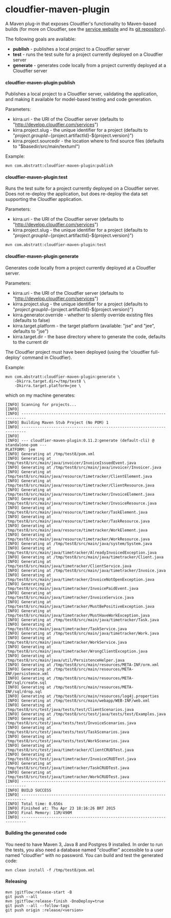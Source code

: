 # cloudfier-maven-plugin

A Maven plug-in that exposes Cloudfier's functionality to Maven-based builds (for more on Cloudfier, see the [service website](http://cloudfier.com) and its [git repository](http://github.com/abstratt/cloudfier)).

The following goals are available:
- **publish** - publishes a local project to a Cloudfier server
- **test** - runs the test suite for a project currently deployed on a Cloudfier server
- **generate** - generates code locally from a project currently deployed at a Cloudfier server

#### cloudfier-maven-plugin:publish

Publishes a local project to a Cloudfier server, validating the application, and making it available for model-based testing and code generation.

Parameters:
- kirra.uri - the URI of the Cloudfier server (defaults to "http://develop.cloudfier.com/services")
- kirra.project.slug - the unique identifier for a project (defaults to "${project.groupId}-${project.artifactId}-${project.version}")
- kirra.project.sourcedir - the location where to find source files (defaults to "$basedir/src/main/textuml")

Example:

```
mvn com.abstratt:cloudfier-maven-plugin:publish
```

#### cloudfier-maven-plugin:test

Runs the test suite for a project currently deployed on a Cloudfier server. Does not re-deploy the application, but does re-deploy the data set supporting the Cloudfier application. 

Parameters:
- kirra.uri - the URI of the Cloudfier server (defaults to "http://develop.cloudfier.com/services")
- kirra.project.slug - the unique identifier for a project (defaults to "${project.groupId}-${project.artifactId}-${project.version}")

```
mvn com.abstratt:cloudfier-maven-plugin:test
```

#### cloudfier-maven-plugin:generate

Generates code locally from a project currently deployed at a Cloudfier server.

Parameters:
- kirra.uri - the URI of the Cloudfier server (defaults to "http://develop.cloudfier.com/services")
- kirra.project.slug - the unique identifier for a project (defaults to "${project.groupId}-${project.artifactId}-${project.version}")
- kirra.generator.override - whether to silently override existing files (defaults to false)
- kirra.target.platform - the target platform (available: "jse" and "jee", defaults to "jse")
- kirra.target.dir - the base directory where to generate the code, defaults to the current dir

The Cloudfier project must have been deployed (using the 'cloudfier full-deploy' command in Cloudfier).

Example:

```
mvn com.abstratt:cloudfier-maven-plugin:generate \
    -Dkirra.target.dir=/tmp/test8 \
    -Dkirra.target.platform=jee \
```

which on my machine generates:
```
[INFO] Scanning for projects...
[INFO]                                                                         
[INFO] ------------------------------------------------------------------------
[INFO] Building Maven Stub Project (No POM) 1
[INFO] ------------------------------------------------------------------------
[INFO] 
[INFO] --- cloudfier-maven-plugin:0.11.2:generate (default-cli) @ standalone-pom ---
PLATFORM: jee
[INFO] Generating at /tmp/test8/pom.xml
[INFO] Generating at /tmp/test8/src/main/java/invoicer/InvoiceIssuedEvent.java
[INFO] Generating at /tmp/test8/src/main/java/invoicer/Invoicer.java
[INFO] Generating at /tmp/test8/src/main/java/resource/timetracker/ClientElement.java
[INFO] Generating at /tmp/test8/src/main/java/resource/timetracker/ClientResource.java
[INFO] Generating at /tmp/test8/src/main/java/resource/timetracker/InvoiceElement.java
[INFO] Generating at /tmp/test8/src/main/java/resource/timetracker/InvoiceResource.java
[INFO] Generating at /tmp/test8/src/main/java/resource/timetracker/TaskElement.java
[INFO] Generating at /tmp/test8/src/main/java/resource/timetracker/TaskResource.java
[INFO] Generating at /tmp/test8/src/main/java/resource/timetracker/WorkElement.java
[INFO] Generating at /tmp/test8/src/main/java/resource/timetracker/WorkResource.java
[INFO] Generating at /tmp/test8/src/main/java/system/System.java
[INFO] Generating at /tmp/test8/src/main/java/timetracker/AlreadyInvoicedException.java
[INFO] Generating at /tmp/test8/src/main/java/timetracker/Client.java
[INFO] Generating at /tmp/test8/src/main/java/timetracker/ClientService.java
[INFO] Generating at /tmp/test8/src/main/java/timetracker/Invoice.java
[INFO] Generating at /tmp/test8/src/main/java/timetracker/InvoiceNotOpenException.java
[INFO] Generating at /tmp/test8/src/main/java/timetracker/InvoicePaidEvent.java
[INFO] Generating at /tmp/test8/src/main/java/timetracker/InvoiceService.java
[INFO] Generating at /tmp/test8/src/main/java/timetracker/MustBePositiveException.java
[INFO] Generating at /tmp/test8/src/main/java/timetracker/MustHaveWorkException.java
[INFO] Generating at /tmp/test8/src/main/java/timetracker/Task.java
[INFO] Generating at /tmp/test8/src/main/java/timetracker/TaskService.java
[INFO] Generating at /tmp/test8/src/main/java/timetracker/Work.java
[INFO] Generating at /tmp/test8/src/main/java/timetracker/WorkService.java
[INFO] Generating at /tmp/test8/src/main/java/timetracker/WrongClientException.java
[INFO] Generating at /tmp/test8/src/main/java/util/PersistenceHelper.java
[INFO] Generating at /tmp/test8/src/main/resources/META-INF/orm.xml
[INFO] Generating at /tmp/test8/src/main/resources/META-INF/persistence.xml
[INFO] Generating at /tmp/test8/src/main/resources/META-INF/sql/create.sql
[INFO] Generating at /tmp/test8/src/main/resources/META-INF/sql/drop.sql
[INFO] Generating at /tmp/test8/src/main/resources/log4j.properties
[INFO] Generating at /tmp/test8/src/main/webapp/WEB-INF/web.xml
[INFO] Generating at /tmp/test8/src/test/java/tests/test/ClientScenarios.java
[INFO] Generating at /tmp/test8/src/test/java/tests/test/Examples.java
[INFO] Generating at /tmp/test8/src/test/java/tests/test/InvoiceScenarios.java
[INFO] Generating at /tmp/test8/src/test/java/tests/test/TaskScenarios.java
[INFO] Generating at /tmp/test8/src/test/java/tests/test/WorkScenarios.java
[INFO] Generating at /tmp/test8/src/test/java/timetracker/ClientCRUDTest.java
[INFO] Generating at /tmp/test8/src/test/java/timetracker/InvoiceCRUDTest.java
[INFO] Generating at /tmp/test8/src/test/java/timetracker/TaskCRUDTest.java
[INFO] Generating at /tmp/test8/src/test/java/timetracker/WorkCRUDTest.java
[INFO] ------------------------------------------------------------------------
[INFO] BUILD SUCCESS
[INFO] ------------------------------------------------------------------------
[INFO] Total time: 0.656s
[INFO] Finished at: Thu Apr 23 18:16:26 BRT 2015
[INFO] Final Memory: 11M/490M
[INFO] ------------------------------------------------------------------------
```
#### Building the generated code

You need to have Maven 3, Java 8 and Postgres 9 installed. In order to run the tests, you also need a database named "cloudfier" accessible to a user named "cloudfier" with no password. You can build and test the generated code:

```
mvn clean install -f /tmp/test8/pom.xml
```

#### Releasing

```
mvn jgitflow:release-start -B
git push --all
mvn jgitflow:release-finish -DnoDeploy=true
git push --all --follow-tags
git push origin :release/<version>
```
